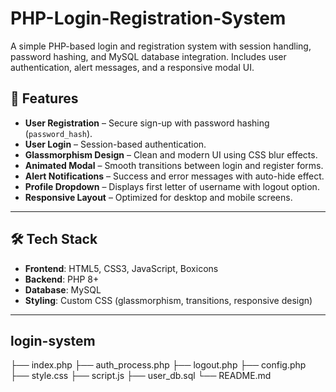 # PHP-Login-Registration-System
A simple PHP-based login and registration system with session handling, password hashing, and MySQL database integration. Includes user authentication, alert messages, and a responsive modal UI.

## 🚀 Features

- **User Registration** – Secure sign-up with password hashing (`password_hash`).
- **User Login** – Session-based authentication.
- **Glassmorphism Design** – Clean and modern UI using CSS blur effects.
- **Animated Modal** – Smooth transitions between login and register forms.
- **Alert Notifications** – Success and error messages with auto-hide effect.
- **Profile Dropdown** – Displays first letter of username with logout option.
- **Responsive Layout** – Optimized for desktop and mobile screens.

---

## 🛠️ Tech Stack

- **Frontend**: HTML5, CSS3, JavaScript, Boxicons  
- **Backend**: PHP 8+  
- **Database**: MySQL  
- **Styling**: Custom CSS (glassmorphism, transitions, responsive design)  

---

## login-system
 ├── index.php
 ├── auth_process.php
 ├── logout.php
 ├── config.php
 ├── style.css
 ├── script.js
 ├── user_db.sql
 └── README.md


